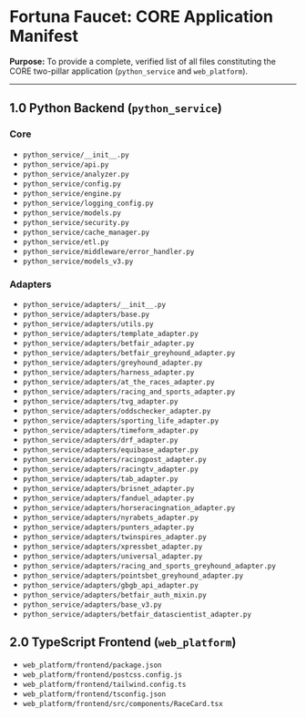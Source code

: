 # Fortuna Faucet: CORE Application Manifest

**Purpose:** To provide a complete, verified list of all files constituting the CORE two-pillar application (`python_service` and `web_platform`).

---

## 1.0 Python Backend (`python_service`)

### Core
- `python_service/__init__.py`
- `python_service/api.py`
- `python_service/analyzer.py`
- `python_service/config.py`
- `python_service/engine.py`
- `python_service/logging_config.py`
- `python_service/models.py`
- `python_service/security.py`
- `python_service/cache_manager.py`
- `python_service/etl.py`
- `python_service/middleware/error_handler.py`
- `python_service/models_v3.py`


### Adapters
- `python_service/adapters/__init__.py`
- `python_service/adapters/base.py`
- `python_service/adapters/utils.py`
- `python_service/adapters/template_adapter.py`
- `python_service/adapters/betfair_adapter.py`
- `python_service/adapters/betfair_greyhound_adapter.py`
- `python_service/adapters/greyhound_adapter.py`
- `python_service/adapters/harness_adapter.py`
- `python_service/adapters/at_the_races_adapter.py`
- `python_service/adapters/racing_and_sports_adapter.py`
- `python_service/adapters/tvg_adapter.py`
- `python_service/adapters/oddschecker_adapter.py`
- `python_service/adapters/sporting_life_adapter.py`
- `python_service/adapters/timeform_adapter.py`
- `python_service/adapters/drf_adapter.py`
- `python_service/adapters/equibase_adapter.py`
- `python_service/adapters/racingpost_adapter.py`
- `python_service/adapters/racingtv_adapter.py`
- `python_service/adapters/tab_adapter.py`
- `python_service/adapters/brisnet_adapter.py`
- `python_service/adapters/fanduel_adapter.py`
- `python_service/adapters/horseracingnation_adapter.py`
- `python_service/adapters/nyrabets_adapter.py`
- `python_service/adapters/punters_adapter.py`
- `python_service/adapters/twinspires_adapter.py`
- `python_service/adapters/xpressbet_adapter.py`
- `python_service/adapters/universal_adapter.py`
- `python_service/adapters/racing_and_sports_greyhound_adapter.py`
- `python_service/adapters/pointsbet_greyhound_adapter.py`
- `python_service/adapters/gbgb_api_adapter.py`
- `python_service/adapters/betfair_auth_mixin.py`
- `python_service/adapters/base_v3.py`
- `python_service/adapters/betfair_datascientist_adapter.py`


## 2.0 TypeScript Frontend (`web_platform`)

- `web_platform/frontend/package.json`
- `web_platform/frontend/postcss.config.js`
- `web_platform/frontend/tailwind.config.ts`
- `web_platform/frontend/tsconfig.json`
- `web_platform/frontend/src/components/RaceCard.tsx`
